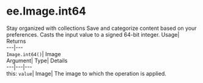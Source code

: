  
#  ee.Image.int64 
Stay organized with collections  Save and categorize content based on your preferences. 
Casts the input value to a signed 64-bit integer. Usage| Returns  
---|---  
`Image.int64()`| Image  
Argument| Type| Details  
---|---|---  
this: `value`| Image| The image to which the operation is applied.  
